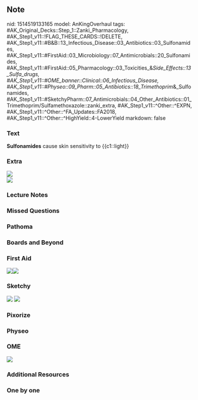 ## Note
nid: 1514519133165
model: AnKingOverhaul
tags: #AK_Original_Decks::Step_1::Zanki_Pharmacology, #AK_Step1_v11::!FLAG_THESE_CARDS::!DELETE, #AK_Step1_v11::#B&B::13_Infectious_Disease::03_Antibiotics::03_Sulfonamides, #AK_Step1_v11::#FirstAid::03_Microbiology::07_Antimicrobials::20_Sulfonamides, #AK_Step1_v11::#FirstAid::05_Pharmacology::03_Toxicities_&_Side_Effects::13_Sulfa_drugs, #AK_Step1_v11::#OME_banner::Clinical::06_Infectious_Disease, #AK_Step1_v11::#Physeo::09_Pharm::05_Antibiotics::18_Trimethoprim_&_Sulfonamides, #AK_Step1_v11::#SketchyPharm::07_Antimicrobials::04_Other_Antibiotics::01_Trimethoprim/Sulfamethoxazole::zanki_extra, #AK_Step1_v11::^Other::^EXPN, #AK_Step1_v11::^Other::^FA_Updates::FA2018, #AK_Step1_v11::^Other::^HighYield::4-LowerYield
markdown: false

### Text
<b>Sulfonamides</b> cause skin sensitivity to {{c1::light}}

### Extra
<div><img src="paste-611749371838465.jpg"></div>
<div><img src="paste-474220224053249.jpg"></div>

### Lecture Notes


### Missed Questions


### Pathoma


### Boards and Beyond


### First Aid
<img src="paste-413223098515459.jpg"><img src=
"paste-184696478629891.jpg">

### Sketchy
<img src="paste-247265562198017.jpg"> <img src=
"Screen%20Shot%202020-01-28%20at%206.34.09%20PM.png">

### Pixorize


### Physeo


### OME
<div class="ome-widget">
  <a href=
  "https://onlinemeded.org/spa/infectious-disease?ref=anki"><img src="_OME_AnkiFlashcards_Topic_5.png"></a>
</div>

### Additional Resources


### One by one

